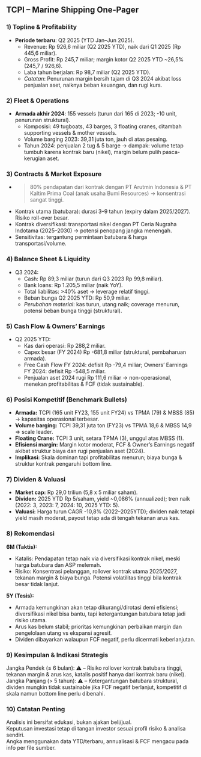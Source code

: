 ## TCPI – Marine Shipping One-Pager

### 1) Topline & Profitability
- **Periode terbaru**: Q2 2025 (YTD Jan–Jun 2025).
    - Revenue: Rp 926,6 miliar (Q2 2025 YTD), naik dari Q1 2025 (Rp 445,6 miliar).
    - Gross Profit: Rp 245,7 miliar; margin kotor Q2 2025 YTD ~26,5% (245,7 / 926,6).
    - Laba tahun berjalan: Rp 98,7 miliar (Q2 2025 YTD).
    - *Catatan*: Penurunan margin bersih tajam di Q3 2024 akibat loss penjualan aset, naiknya beban keuangan, dan rugi kurs.

### 2) Fleet & Operations
- **Armada akhir 2024**: 155 vessels (turun dari 165 di 2023; -10 unit, penurunan struktural).
    - Komposisi: 49 tugboats, 43 barges, 3 floating cranes, ditambah supporting vessels & mother vessels.
    - Volume barging 2023: 39,31 juta ton, jauh di atas pesaing.
    - Tahun 2024: penjualan 2 tug & 5 barge → dampak: volume tetap tumbuh karena kontrak baru (nikel), margin belum pulih pasca-kerugian aset.

### 3) Contracts & Market Exposure
- >80% pendapatan dari kontrak dengan PT Arutmin Indonesia & PT Kaltim Prima Coal (anak usaha Bumi Resources) → konsentrasi sangat tinggi.
- Kontrak utama (batubara): durasi 3–9 tahun (expiry dalam 2025/2027). Risiko roll-over besar.
- Kontrak diversifikasi: transportasi nikel dengan PT Ceria Nugraha Indotama (2025–2030) → potensi penopang jangka menengah.
- Sensitivitas: tergantung permintaan batubara & harga transportasi/volume.

### 4) Balance Sheet & Liquidity
- Q3 2024:
    - Cash: Rp 89,3 miliar (turun dari Q3 2023 Rp 99,8 miliar).
    - Bank loans: Rp 1.205,5 miliar (naik YoY).
    - Total liabilitas: >40% aset → leverage relatif tinggi.
    - Beban bunga Q2 2025 YTD: Rp 50,9 miliar.
    - *Perubahan material*: kas turun, utang naik; coverage menurun, potensi beban bunga tinggi (struktural).

### 5) Cash Flow & Owners’ Earnings
- Q2 2025 YTD:
    - Kas dari operasi: Rp 288,2 miliar.
    - Capex besar (FY 2024) Rp -681,8 miliar (struktural, pembaharuan armada).
    - Free Cash Flow FY 2024: defisit Rp -79,4 miliar; Owners’ Earnings FY 2024: defisit Rp -548,5 miliar.
    - Penjualan aset 2024 rugi Rp 111,6 miliar → non-operasional, menekan profitabilitas & FCF (tidak sustainable).

### 6) Posisi Kompetitif (Benchmark Bullets)
- **Armada:** TCPI (165 unit FY23, 155 unit FY24) vs TPMA (79) & MBSS (85) → kapasitas operasional terbesar.
- **Volume barging:** TCPI 39,31 juta ton (FY23) vs TPMA 18,6 & MBSS 14,9 ⇒ scale leader.
- **Floating Crane:** TCPI 3 unit, setara TPMA (3), unggul atas MBSS (1).
- **Efisiensi margin:** Margin kotor moderat, FCF & Owner’s Earnings negatif akibat struktur biaya dan rugi penjualan aset (2024).
- **Implikasi:** Skala dominan tapi profitabilitas menurun; biaya bunga & struktur kontrak pengaruhi bottom line.

### 7) Dividen & Valuasi
- **Market cap:** Rp 29,0 triliun (5,8 x 5 miliar saham). 
- **Dividen:** 2025 YTD Rp 5/saham, yield ~0,086% (annualized); tren naik (2022: 3, 2023: 7, 2024: 10, 2025 YTD: 5).
- **Valuasi:** Harga turun CAGR -10,8% (2022–2025YTD); dividen naik tetapi yield masih moderat, payout tetap ada di tengah tekanan arus kas.

### 8) Rekomendasi
**6M (Taktis):**
- Katalis: Pendapatan tetap naik via diversifikasi kontrak nikel, meski harga batubara dan ASP melemah.
- Risiko: Konsentrasi pelanggan, rollover kontrak utama 2025/2027, tekanan margin & biaya bunga. Potensi volatilitas tinggi bila kontrak besar tidak lanjut.

**5Y (Tesis):**
- Armada kemungkinan akan tetap dikurangi/dirotasi demi efisiensi; diversifikasi nikel bisa bantu, tapi ketergantungan batubara tetap jadi risiko utama.
- Arus kas belum stabil; prioritas kemungkinan perbaikan margin dan pengelolaan utang vs ekspansi agresif.
- Dividen dibayarkan walaupun FCF negatif, perlu dicermati keberlanjutan.

### 9) Kesimpulan & Indikasi Strategis
Jangka Pendek (≤ 6 bulan): ⚠️ – Risiko rollover kontrak batubara tinggi, tekanan margin & arus kas, katalis positif hanya dari kontrak baru (nikel).
Jangka Panjang (> 5 tahun): ⚠️ – Ketergantungan batubara struktural, dividen mungkin tidak sustainable jika FCF negatif berlanjut, kompetitif di skala namun bottom line perlu dibenahi.

### 10) Catatan Penting
Analisis ini bersifat edukasi, bukan ajakan beli/jual.  
Keputusan investasi tetap di tangan investor sesuai profil risiko & analisa sendiri.  
Angka menggunakan data YTD/terbaru, annualisasi & FCF mengacu pada info per file sumber.